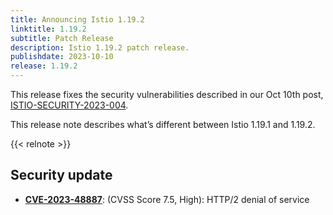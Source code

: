 ```yaml
---
title: Announcing Istio 1.19.2
linktitle: 1.19.2
subtitle: Patch Release
description: Istio 1.19.2 patch release.
publishdate: 2023-10-10
release: 1.19.2
---
```


This release fixes the security vulnerabilities described in our Oct 10th post, [ISTIO-SECURITY-2023-004](/news/security/istio-security-2023-004).

This release note describes what’s different between Istio 1.19.1 and 1.19.2.

{{< relnote >}}

## Security update

- __[CVE-2023-48887](https://nvd.nist.gov/vuln/detail/CVE-2023-44487)__: (CVSS Score 7.5, High): HTTP/2 denial of service
